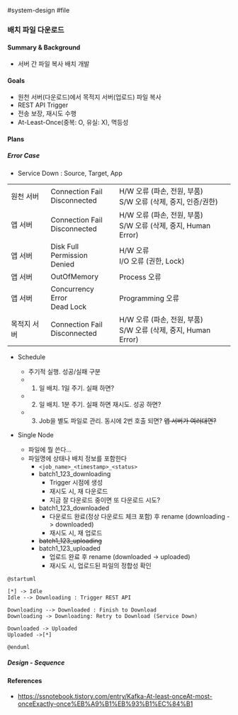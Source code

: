 #system-design #file

### 배치 파일 다운로드

#### Summary & Background

* 서버 간 파일 복사 배치 개발
#### Goals

* 원천 서버(다운로드)에서 목적지 서버(업로드) 파일 복사
* REST API Trigger
* 전송 보장, 재시도 수행
* At-Least-Once(중복: O, 유실: X), 멱등성
#### Plans

##### Error Case

* Service Down : Source, Target, App

|        |                                 |                                                     |
| ------ | ------------------------------- | --------------------------------------------------- |
| 원천 서버  | Connection Fail<br>Disconnected | H/W 오류 (파손, 전원, 부품)<br>S/W 오류 (삭제, 중지, 인증/권한)       |
| 앱 서버   | Connection Fail<br>Disconnected | H/W 오류 (파손, 전원, 부품)<br>S/W 오류 (삭제, 중지, Human Error) |
| 앱 서버   | Disk Full<br>Permission Denied  | H/W 오류<br>I/O 오류 (권한, Lock)                         |
| 앱 서버   | OutOfMemory                     | Process 오류                                          |
| 앱 서버   | Concurrency Error<br>Dead Lock  | Programming 오류                                      |
| 목적지 서버 | Connection Fail<br>Disconnected | H/W 오류 (파손, 전원, 부품)<br>S/W 오류 (삭제, 중지, Human Error) |
* Schedule
	* 주기적 실행. 성공/실패 구분
	* 1) 일 배치. 1일 주기. 실패 하면?
	* 2) 일 배치. 1분 주기. 실패 하면 재시도. 성공 하면?
	* 3) Job을 별도 파일로 관리. 동시에 2번 호출 되면? ~~앱 서버가 여러대면?~~

* Single Node
	* 파일에 뭘 쓴다...
	* 파일명에 상태나 배치 정보를 포함한다
		* `<job_name>_<timestamp>_<status>`
		* batch1_123_downloading
			* Trigger 시점에 생성
			* 재시도 시, 재 다운로드
			* 지금 잘 다운로드 중이면 또 다운로드 시도?
		* batch1_123_downloaded
			* 다운로드 완료(정상 다운로드 체크 포함) 후
			  rename (downloading -> downloaded)
			* 재시도 시, 재 업로드
		* ~~batch1_123_uploading~~
		* batch1_123_uploaded
			* 업로드 완료 후
			  rename (downloaded -> uploaded)
			* 재시도 시, 업로드된 파일의 정합성 확인

```plantuml
@startuml

[*] -> Idle
Idle --> Downloading : Trigger REST API

Downloading --> Downloaded : Finish to Download
Downloading -> Downloading: Retry to Download (Service Down)

Downloaded -> Uploaded
Uploaded ->[*] 

@enduml
```

##### Design - Sequence

#### References

* https://ssnotebook.tistory.com/entry/Kafka-At-least-onceAt-most-onceExactly-once%EB%A9%B1%EB%93%B1%EC%84%B1